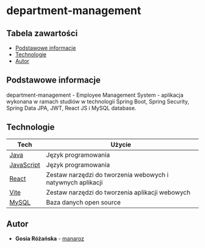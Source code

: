 # department-management

## Tabela zawartości
* [Podstawowe informacje](#podstawowe-informacje)
* [Technologie](#technologie)
* [Autor](#autor)

## Podstawowe informacje
department-management - Employee Management System - aplikacja wykonana w ramach studiów w technologii Spring Boot, Spring Security, Spring Data JPA, JWT, React JS i MySQL database.
	
## Technologie

| Tech | Użycie
------------ | -------------
[Java](https://www.oracle.com/java/) | Język programowania
[JavaScript](https://en.wikipedia.org/wiki/JavaScript) | Język programowania
[React](https://react.dev/) | Zestaw narzędzi do tworzenia webowych i natywnych aplikacji
[Vite](https://vite.dev/) | Zestaw narzędzi do tworzenia aplikacji webowych
[MySQL](https://www.mysql.com/) | Baza danych open source

## Autor
* **Gosia Różańska** - [manaroz](https://github.com/manaroz)
